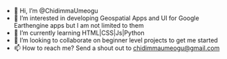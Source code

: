- 👋 Hi, I’m @ChidimmaUmeogu
- 👀 I’m interested in developing Geospatial Apps and UI for Google Earthengine apps but I am not limited to them
- 🌱 I’m currently learning HTML|CSS|Js|Python
- 💞️ I’m looking to collaborate on beginner level projects to get me started
- 📫 How to reach me? Send a shout out to chidimmaumeogu@gmail.com

<!---
ChidimmaUmeogu/ChidimmaUmeogu is a ✨ special ✨ repository because its `README.md` (this file) appears on your GitHub profile.
You can click the Preview link to take a look at your changes.
--->
